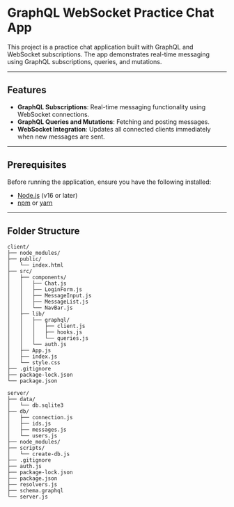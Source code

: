 # GraphQL WebSocket Practice Chat App

This project is a practice chat application built with GraphQL and WebSocket subscriptions. The app demonstrates real-time messaging using GraphQL subscriptions, queries, and mutations.

---

## Features

- **GraphQL Subscriptions**: Real-time messaging functionality using WebSocket connections.
- **GraphQL Queries and Mutations**: Fetching and posting messages.
- **WebSocket Integration**: Updates all connected clients immediately when new messages are sent.

---

## Prerequisites

Before running the application, ensure you have the following installed:

- [Node.js](https://nodejs.org/) (v16 or later)
- [npm](https://www.npmjs.com/) or [yarn](https://yarnpkg.com/)

---
## Folder Structure
```
client/
├── node_modules/
├── public/
│   └── index.html
├── src/
│   ├── components/
│   │   ├── Chat.js
│   │   ├── LoginForm.js
│   │   ├── MessageInput.js
│   │   ├── MessageList.js
│   │   └── NavBar.js
│   ├── lib/
│   │   ├── graphql/
│   │   │   ├── client.js
│   │   │   ├── hooks.js
│   │   │   └── queries.js
│   │   └── auth.js
│   ├── App.js
│   ├── index.js
│   └── style.css
├── .gitignore
├── package-lock.json
└── package.json

server/
├── data/
│   └── db.sqlite3
├── db/
│   ├── connection.js
│   ├── ids.js
│   ├── messages.js
│   └── users.js
├── node_modules/
├── scripts/
│   └── create-db.js
├── .gitignore
├── auth.js
├── package-lock.json
├── package.json
├── resolvers.js
├── schema.graphql
└── server.js
```